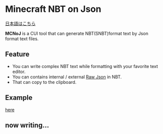# Minecraft NBT on Json

[日本語はこちら](./readmeJP.md)

**MCNoJ** is a CUI tool that can generate NBT(SNBT)format text by Json format text files.

## Feature

- You can write complex NBT text while formatting with your favorite text editor.
- You can contains internal / external [Raw Json](https://minecraft.gamepedia.com/Commands#Raw_JSON_text) in NBT.
- That can copy to the clipboard.

## Example

[here](readme_demo/demo.md)



## now writing...